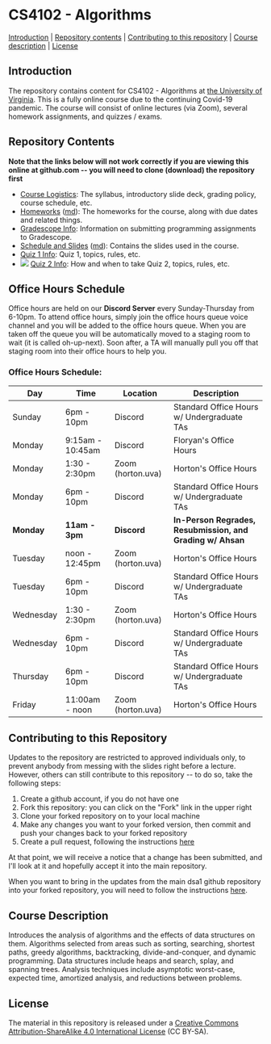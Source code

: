 CS4102 - Algorithms
===============================

[Introduction](#introduction) | [Repository contents](#contents) | [Contributing to this repository](#contributing) | [Course description](#description) | [License](#license)

<a name="introduction"></a>Introduction
---------------------------------------

The repository contains content for CS4102 - Algorithms at [the University of Virginia](https://virginia.edu). This is a fully online course due to the continuing Covid-19 pandemic. The course will consist of online lectures (via Zoom), several homework assignments, and quizzes / exams.


<a name="contents"></a>Repository Contents
------------------------------------------

**Note that the links below will not work correctly if you are viewing
this online at github.com -- you will need to clone (download) the
repository first**

- [Course Logistics](courselogistics/index.html): The syllabus, introductory slide deck, grading policy, course schedule, etc.
- [Homeworks](homeworks/index.html) ([md](homeworks/index.md)): The homeworks for the course, along with due dates and related things.
- [Gradescope Info](./homeworks/gradescope.html): Information on submitting programming assignments to Gradescope.
- [Schedule and Slides](slides/index.html) ([md](slides/index.md)): Contains the slides used in the course.
- [Quiz 1 Info](courselogistics/quiz1-topics.html): Quiz 1, topics, rules, etc.
- <img src="http://www.cs.virginia.edu/~horton/new.gif"/> [Quiz 2 Info](courselogistics/quiz2-topics.html): How and when to take Quiz 2, topics, rules, etc.

<a name="contents"></a>Office Hours Schedule
------------------------------------------

Office hours are held on our **Discord Server** every Sunday-Thursday from 6-10pm. To attend office hours, simply join the office hours queue voice channel and you will be added to the office hours queue. When you are taken off the queue you will be automatically moved to a staging room to wait (it is called oh-up-next). Soon after, a TA will manually pull you off that staging room into their office hours to help you.

### Office Hours Schedule:

| Day | Time | Location | Description | 
|-----|------|--------|-------------------------------|
| Sunday | 6pm - 10pm | Discord | Standard Office Hours w/ Undergraduate TAs |
| Monday | 9:15am - 10:45am | Discord | Floryan's Office Hours |
| Monday | 1:30 - 2:30pm | Zoom (horton.uva) | Horton's Office Hours |
| Monday | 6pm - 10pm | Discord | Standard Office Hours w/ Undergraduate TAs |
| **Monday** | **11am - 3pm** | **Discord** | **In-Person Regrades, Resubmission, and Grading w/ Ahsan** |
| Tuesday | noon - 12:45pm | Zoom (horton.uva) | Horton's Office Hours |
| Tuesday | 6pm - 10pm | Discord | Standard Office Hours w/ Undergraduate TAs |
| Wednesday | 1:30 - 2:30pm | Zoom (horton.uva) | Horton's Office Hours |
| Wednesday | 6pm - 10pm | Discord | Standard Office Hours w/ Undergraduate TAs |
| Thursday | 6pm - 10pm | Discord | Standard Office Hours w/ Undergraduate TAs |
| Friday | 11:00am - noon | Zoom (horton.uva) | Horton's Office Hours |


<a name="contributing"></a>Contributing to this Repository
----------------------------------------------------------

Updates to the repository are restricted to approved individuals only, to prevent anybody from messing with the slides right before a lecture.  However, others can still contribute to this repository -- to do so, take the following steps:

1. Create a github account, if you do not have one
2. Fork this repository: you can click on the "Fork" link in the upper right
3. Clone your forked repository on to your local machine
4. Make any changes you want to your forked version, then commit and push your changes back to your forked repository
5. Create a pull request, following the instructions [here](https://help.github.com/articles/creating-a-pull-request)

At that point, we will receive a notice that a change has been submitted, and I'll look at it and hopefully accept it into the main repository.

When you want to bring in the updates from the main dsa1 github repository into your forked repository, you will need to follow the instructions [here](https://help.github.com/articles/syncing-a-fork).


<a name="description"></a>Course Description
--------------------------------------------

Introduces the analysis of algorithms and the effects of data structures on them. Algorithms selected from areas such as sorting, searching, shortest paths, greedy algorithms, backtracking, divide-and-conquer, and dynamic programming. Data structures include heaps and search, splay, and spanning trees. Analysis techniques include asymptotic worst-case, expected time, amortized analysis, and reductions between problems.


<a name="license"></a>License
-----------------------------

The material in this repository is released under a [Creative Commons Attribution-ShareAlike 4.0 International License](http://creativecommons.org/licenses/by-sa/4.0/) (CC BY-SA).

